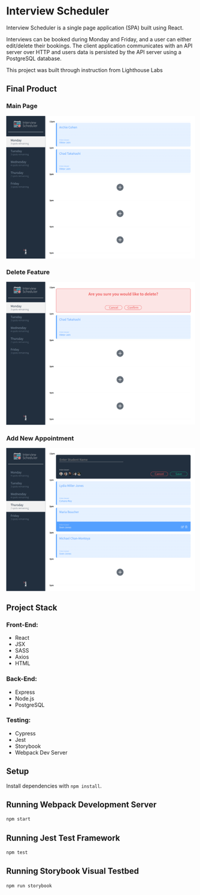 # Interview Scheduler

Interview Scheduler is a single page application (SPA) built using React.

Interviews can be booked during Monday and Friday, and a user can either edit/delete their bookings. The client application communicates with an API server over HTTP and users data is persisted by the API server using a PostgreSQL database.

This project was built through instruction from Lighthouse Labs

## Final Product

### Main Page
!["Main Page"](https://github.com/mckinnondave/scheduler/blob/master/docs/main.png?raw=true)

### Delete Feature
!["Delete Feature"](https://github.com/mckinnondave/scheduler/blob/master/docs/delete.png?raw=true)

### Add New Appointment
!["Add New Appointment"](https://github.com/mckinnondave/scheduler/blob/master/docs/create-new.png?raw=true)

## Project Stack

### Front-End:
- React
- JSX
- SASS
- Axios
- HTML

### Back-End:
- Express
- Node.js
- PostgreSQL

### Testing:
- Cypress
- Jest
- Storybook
- Webpack Dev Server

## Setup

Install dependencies with `npm install`.

## Running Webpack Development Server

```sh
npm start
```

## Running Jest Test Framework

```sh
npm test
```

## Running Storybook Visual Testbed

```sh
npm run storybook
```
